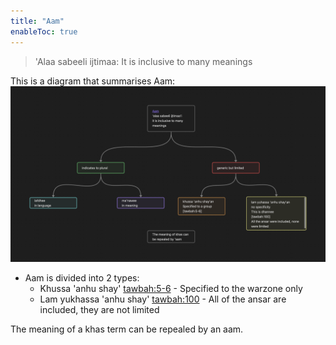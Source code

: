```yaml
---
title: "Aam"
enableToc: true
---
```


> 'Alaa sabeeli ijtimaa: It is inclusive to many meanings

This is a diagram that summarises Aam: ![aam diagram](Usul%20Fiqh/Quranic%20words/Aam%20diagram.png)


- Aam is divided into 2 types:
	- Khussa 'anhu shay' [tawbah:5-6](https://quran.com/9?startingVerse=6) - Specified to the warzone only
	- Lam yukhassa 'anhu shay' [tawbah:100](https://quran.com/9?startingVerse=100)  - All of the ansar are included, they are not limited

The meaning of a khas term can be repealed by an aam.